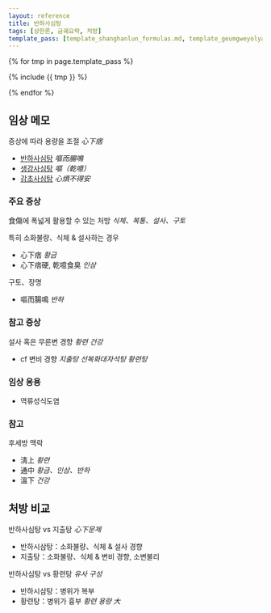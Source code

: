 ```yaml
---
layout: reference
title: 반하사심탕
tags: [상한론, 금궤요략, 처방]
template_pass: [template_shanghanlun_formulas.md, template_geumgweyolyag_formulas.md, template_etc_formulas.md]
---
```



{% for tmp in page.template_pass %}

{% include {{ tmp }} %}

{% endfor %}

## 임상 메모

증상에 따라 용량을 조절 _心下痞_
* [반하사심탕]({{site.formulaurl}}/반하사심탕) _嘔而腸鳴_
* [생강사심탕]({{site.formulaurl}}/생강사심탕) _嘔（乾噫）_
* [감초사심탕]({{site.formulaurl}}/감초사심탕) _心煩不得安_

### 주요 증상

食傷에 폭넓게 활용할 수 있는 처방 _식체、복통、설사、구토_

특히 소화불량、식체 & 설사하는 경우
* 心下痞 _황금_
* 心下痞硬, 乾噫食臭 _인삼_

구토、장명
* 嘔而腸鳴 _반하_

### 참고 증상

설사 혹은 무른변 경향 _황련_ _건강_
* cf 변비 경향 _지출탕_ _선복화대자석탕_ _황련탕_

### 임상 응용

* 역류성식도염

### 참고

후세방 맥락
* 淸上 _황련_
* 通中 _황금、인삼、반하_
* 溫下 _건강_

## 처방 비교

반하사심탕 vs 지출탕 _心下문제_
* 반하시삼탕：소화불량、식체 & 설사 경향
* 지출탕：소화불량、식체 & 변비 경향, 소변불리

반하사심탕 vs 황련탕 _유사 구성_
* 반하시삼탕：병위가 복부
* 황련탕：병위가 흉부 _황련 용량 大_
